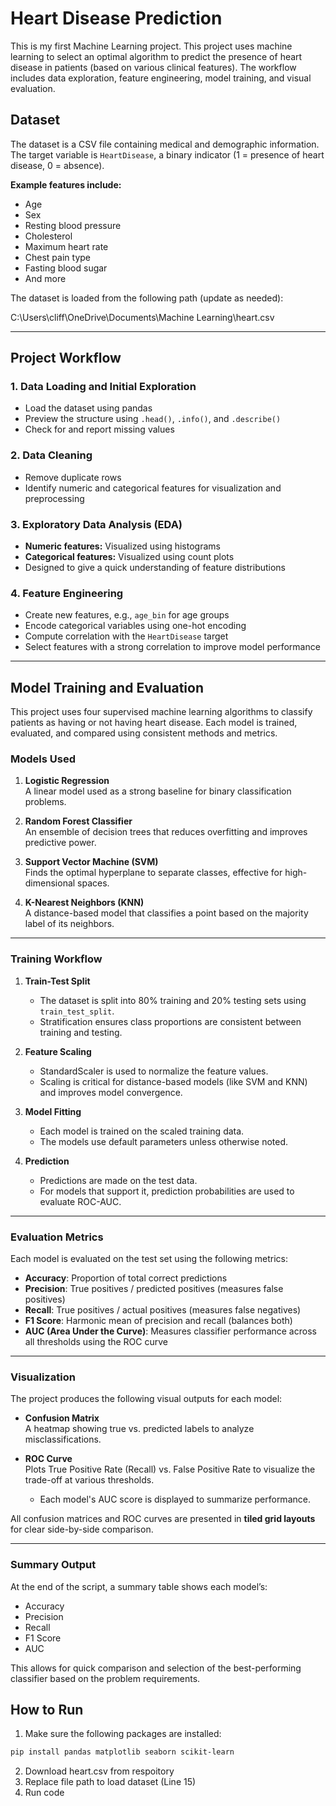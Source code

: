 # Heart Disease Prediction

This is my first Machine Learning project. This project uses machine learning to select an optimal algorithm to predict the presence of heart disease in patients (based on various clinical features). The workflow includes data exploration, feature engineering, model training, and visual evaluation.

## Dataset

The dataset is a CSV file containing medical and demographic information. The target variable is `HeartDisease`, a binary indicator (1 = presence of heart disease, 0 = absence).

**Example features include:**

- Age
- Sex
- Resting blood pressure
- Cholesterol
- Maximum heart rate
- Chest pain type
- Fasting blood sugar
- And more

The dataset is loaded from the following path (update as needed):

C:\Users\cliff\OneDrive\Documents\Machine Learning\heart.csv


---

## Project Workflow

### 1. Data Loading and Initial Exploration

- Load the dataset using pandas
- Preview the structure using `.head()`, `.info()`, and `.describe()`
- Check for and report missing values

### 2. Data Cleaning

- Remove duplicate rows
- Identify numeric and categorical features for visualization and preprocessing

### 3. Exploratory Data Analysis (EDA)

- **Numeric features:** Visualized using histograms
- **Categorical features:** Visualized using count plots
- Designed to give a quick understanding of feature distributions

### 4. Feature Engineering

- Create new features, e.g., `age_bin` for age groups
- Encode categorical variables using one-hot encoding
- Compute correlation with the `HeartDisease` target
- Select features with a strong correlation to improve model performance

---

## Model Training and Evaluation

This project uses four supervised machine learning algorithms to classify patients as having or not having heart disease. Each model is trained, evaluated, and compared using consistent methods and metrics.

### Models Used

1. **Logistic Regression**  
   A linear model used as a strong baseline for binary classification problems.

2. **Random Forest Classifier**  
   An ensemble of decision trees that reduces overfitting and improves predictive power.

3. **Support Vector Machine (SVM)**  
   Finds the optimal hyperplane to separate classes, effective for high-dimensional spaces.

4. **K-Nearest Neighbors (KNN)**  
   A distance-based model that classifies a point based on the majority label of its neighbors.

---

### Training Workflow

1. **Train-Test Split**
   - The dataset is split into 80% training and 20% testing sets using `train_test_split`.
   - Stratification ensures class proportions are consistent between training and testing.

2. **Feature Scaling**
   - StandardScaler is used to normalize the feature values.
   - Scaling is critical for distance-based models (like SVM and KNN) and improves model convergence.

3. **Model Fitting**
   - Each model is trained on the scaled training data.
   - The models use default parameters unless otherwise noted.

4. **Prediction**
   - Predictions are made on the test data.
   - For models that support it, prediction probabilities are used to evaluate ROC-AUC.

---

### Evaluation Metrics

Each model is evaluated on the test set using the following metrics:

- **Accuracy**: Proportion of total correct predictions
- **Precision**: True positives / predicted positives (measures false positives)
- **Recall**: True positives / actual positives (measures false negatives)
- **F1 Score**: Harmonic mean of precision and recall (balances both)
- **AUC (Area Under the Curve)**: Measures classifier performance across all thresholds using the ROC curve

---

### Visualization

The project produces the following visual outputs for each model:

- **Confusion Matrix**  
  A heatmap showing true vs. predicted labels to analyze misclassifications.

- **ROC Curve**  
  Plots True Positive Rate (Recall) vs. False Positive Rate to visualize the trade-off at various thresholds.
  - Each model's AUC score is displayed to summarize performance.

All confusion matrices and ROC curves are presented in **tiled grid layouts** for clear side-by-side comparison.

---

### Summary Output

At the end of the script, a summary table shows each model’s:
- Accuracy
- Precision
- Recall
- F1 Score
- AUC

This allows for quick comparison and selection of the best-performing classifier based on the problem requirements.


## How to Run

1. Make sure the following packages are installed:

```bash
pip install pandas matplotlib seaborn scikit-learn
```
2. Download heart.csv from respoitory
3. Replace file path to load dataset (Line 15)
4. Run code 

